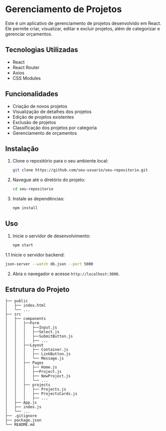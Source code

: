 # Gerenciamento de Projetos

Este é um aplicativo de gerenciamento de projetos desenvolvido em React. Ele permite criar, visualizar, editar e excluir projetos, além de categorizar e gerenciar orçamentos.

## Tecnologias Utilizadas

- React
- React Router
- Axios
- CSS Modules

## Funcionalidades

- Criação de novos projetos
- Visualização de detalhes dos projetos
- Edição de projetos existentes
- Exclusão de projetos
- Classificação dos projetos por categoria
- Gerenciamento de orçamentos

## Instalação

1. Clone o repositório para o seu ambiente local:

    ```bash
    git clone https://github.com/seu-usuario/seu-repositorio.git
    ```

2. Navegue até o diretório do projeto:

    ```bash
    cd seu-repositorio
    ```

3. Instale as dependências:

    ```bash
    npm install
    ```

## Uso

1. Inicie o servidor de desenvolvimento:

    ```bash
    npm start
    ```
1.1 Inicie o servidor backend:

 ```bash
json-server --watch db.json --port 5000 
   ```

2. Abra o navegador e acesse `http://localhost:3000`. 

## Estrutura do Projeto

```plaintext
├── public
│   ├── index.html
│   └── ...
├── src
│   ├── components
│   │   ├──Form
│   │   │   ├──Input.js
│   │   │   ├──Select.js
│   │   │   ├──SubmitButton.js
│   │   │   ├── ...
│   │   ├──Layout
│   │   │   ├── Container.js
│   │   │   ├── LinkButton.js
│   │   │   └── Message.js
│   │   ├── Pages
│   │   │   ├── Home.js
│   │   │   ├──Project.js
│   │   │   ├── NewProject.js
│   │   │   └── ...
│   │   ├── projects
│   │   │   ├── Projects.js
│   │   │   ├── ProjectsCards.js
│   │   │   ├── ...
│   ├── App.js
│   ├── index.js
│   └── ...
├── .gitignore
├── package.json
└── README.md
